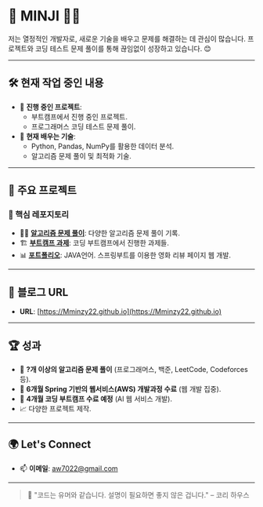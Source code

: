 # 👋 MINJI 👨‍💻

저는 열정적인 개발자로, 새로운 기술을 배우고 문제를 해결하는 데 관심이 많습니다. 프로젝트와 코딩 테스트 문제 풀이를 통해 끊임없이 성장하고 있습니다. 😊

---

## 🛠️ 현재 작업 중인 내용
- 🔭 **진행 중인 프로젝트**:
  - 부트캠프에서 진행 중인 프로젝트.
  - 프로그래머스 코딩 테스트 문제 풀이.
- 🌱 **현재 배우는 기술**:
  - Python, Pandas, NumPy를 활용한 데이터 분석.
  - 알고리즘 문제 풀이 및 최적화 기술.

---

## 📂 주요 프로젝트
### 🔑 핵심 레포지토리
- 🧑‍💻 [**알고리즘 문제 풀이**](https://github.com/Mminzy22/coding-test-practice): 다양한 알고리즘 문제 풀이 기록.
- 🏗️ [**부트캠프 과제**](https://github.com/Mminzy22/learning-python): 코딩 부트캠프에서 진행한 과제들.
- 📊 [**포트폴리오**](https://github.com/Mminzy22/moviemoa): JAVA언어. 스프링부트를 이용한 영화 리뷰 페이지 웹 개발.

---

## 🌟 블로그 URL

- **URL**: [https://Mminzy22.github.io](https://Mminzy22.github.io)

---

## 🏆 성과
- 🌟 **?개 이상의 알고리즘 문제 풀이** (프로그래머스, 백준, LeetCode, Codeforces 등).
- 🏅 **6개월 Spring 기반의 웹서비스(AWS) 개발과정 수료** (웹 개발 집중).
- 🏅 **4개월 코딩 부트캠프 수료 예정** (AI 웹 서비스 개발).
- 📈 다양한 프로젝트 제작.

---

## 🌍 Let's Connect
- 📫 **이메일**: aw7022@gmail.com

---

> 🚀 "코드는 유머와 같습니다. 설명이 필요하면 좋지 않은 겁니다." – 코리 하우스

